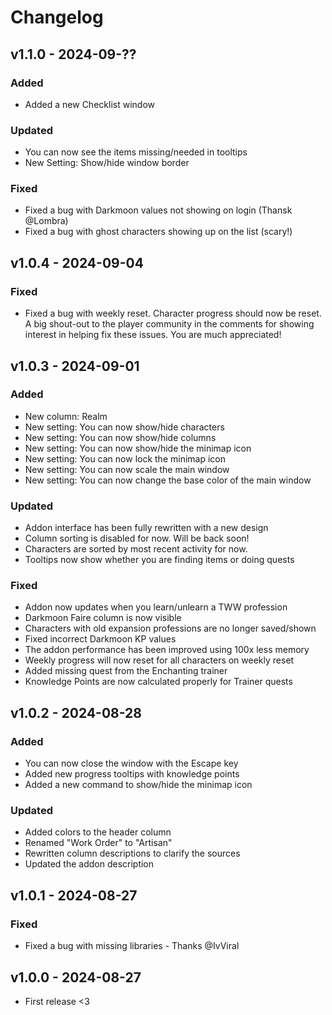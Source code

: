 # Changelog

## v1.1.0 - 2024-09-??

### Added

- Added a new Checklist window

### Updated

- You can now see the items missing/needed in tooltips
- New Setting: Show/hide window border

### Fixed

- Fixed a bug with Darkmoon values not showing on login (Thansk @Lombra)
- Fixed a bug with ghost characters showing up on the list (scary!)

## v1.0.4 - 2024-09-04

### Fixed

- Fixed a bug with weekly reset. Character progress should now be reset. A big shout-out to the player community in the comments for showing interest in helping fix these issues. You are much appreciated!

## v1.0.3 - 2024-09-01

### Added

- New column: Realm
- New setting: You can now show/hide characters
- New setting: You can now show/hide columns
- New setting: You can now show/hide the minimap icon
- New setting: You can now lock the minimap icon
- New setting: You can now scale the main window
- New setting: You can now change the base color of the main window

### Updated

- Addon interface has been fully rewritten with a new design
- Column sorting is disabled for now. Will be back soon!
- Characters are sorted by most recent activity for now.
- Tooltips now show whether you are finding items or doing quests

### Fixed

- Addon now updates when you learn/unlearn a TWW profession
- Darkmoon Faire column is now visible
- Characters with old expansion professions are no longer saved/shown
- Fixed incorrect Darkmoon KP values
- The addon performance has been improved using 100x less memory
- Weekly progress will now reset for all characters on weekly reset
- Added missing quest from the Enchanting trainer
- Knowledge Points are now calculated properly for Trainer quests

## v1.0.2 - 2024-08-28

### Added

- You can now close the window with the Escape key
- Added new progress tooltips with knowledge points
- Added a new command to show/hide the minimap icon

### Updated

- Added colors to the header column
- Renamed "Work Order" to "Artisan"
- Rewritten column descriptions to clarify the sources
- Updated the addon description

## v1.0.1 - 2024-08-27

### Fixed

- Fixed a bug with missing libraries - Thanks @IvViral

## v1.0.0 - 2024-08-27

- First release <3
